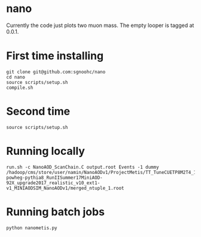 # nano

Currently the code just plots two muon mass.
The empty looper is tagged at 0.0.1.

# First time installing

    git clone git@github.com:sgnoohc/nano
    cd nano
    source scripts/setup.sh
    compile.sh

# Second time

    source scripts/setup.sh

# Running locally

    run.sh -c NanoAOD_ScanChain.C output.root Events -1 dummy /hadoop/cms/store/user/namin/NanoAODv1/ProjectMetis/TT_TuneCUETP8M2T4_13TeV-powheg-pythia8_RunIISummer17MiniAOD-92X_upgrade2017_realistic_v10_ext1-v1_MINIAODSIM_NanoAODv1/merged_ntuple_1.root

# Running batch jobs

    python nanometis.py
